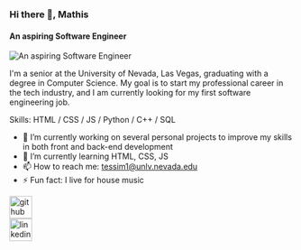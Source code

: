 ### Hi there 👋, Mathis
#### An aspiring Software Engineer
![An aspiring Software Engineer](https://arturssmirnovs.github.io/github-profile-readme-generator/images/banner.png)

I'm a senior at the University of Nevada, Las Vegas, graduating with a degree in Computer Science. My goal is to start my professional career in the tech industry, and I am currently looking for my first software engineering job.

Skills: HTML / CSS / JS / Python / C++ / SQL

- 🔭 I’m currently working on several personal projects to improve my skills in both front and back-end development 
- 🌱 I’m currently learning HTML, CSS, JS 
- 📫 How to reach me: tessim1@unlv.nevada.edu 
- ⚡ Fun fact: I live for house music 

[<img src='https://cdn.jsdelivr.net/npm/simple-icons@3.0.1/icons/github.svg' alt='github' height='40'>](https://github.com/Mtessier809)  
[<img src='https://cdn.jsdelivr.net/npm/simple-icons@3.0.1/icons/linkedin.svg' alt='linkedin' height='40'>](https://www.linkedin.com/in/mathis-tessier/)  
